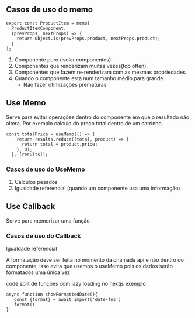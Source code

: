 ## Casos de uso do memo
```tsx
export const ProductItem = memo(
  ProductItemComponent,
  (prevProps, nextProps) => {
    return Object.is(prevProps.product, nextProps.product);
  }
);
```

1. Componente puro (isolar componentes).
2. Componentes que renderizam muitas vezes(top often).
3. Componentes que fazem re-renderizam com as mesmas propriedades.
4. Quando o componente esta num tamanho médio para grande.
   - Nao fazer otimizações prematuras

## Use Memo 
Serve para evitar operações dentro do componente em que o resultado não altera. Por exemplo calculo do preço total dentro de um carrinho.
```tsx
const totalPrice = useMemo(() => {
    return results.reduce((total, product) => {
      return total + product.price;
    }, 0);
  }, [results]);
```
### Casos de uso do UseMemo
1. Cálculos pesados
2. Igualdade referencial (quando um componente usa uma informação)

## Use Callback 
Serve para memorizar uma função
### Casos de uso do Callback
Igualdade referencial 

A formatação deve ser feita no momento da chamada api e não dentro do componente, isso evita que usemos o useMemo pois os dados serão  formatados uma única vez

code split de funções com lazy loading no nextjs exemplo

```tsx
async function showFormattedDate(){
   const {format} = await import('date-fns')
   format()
}
```
